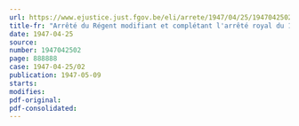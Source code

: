 ```yaml
---
url: https://www.ejustice.just.fgov.be/eli/arrete/1947/04/25/1947042502/justel
title-fr: "Arrêté du Régent modifiant et complétant l'arrêté royal du 11 mai 1931, relatif à l'immatriculation des aéronefs"
date: 1947-04-25
source:
number: 1947042502
page: 888888
case: 1947-04-25/02
publication: 1947-05-09
starts:
modifies:
pdf-original:
pdf-consolidated:
---
```


